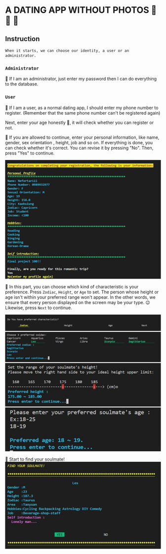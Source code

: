 # A DATING APP WITHOUT PHOTOS &#x1F48F; &#x1F46C; &#x1F46D;

## Instruction
    When it starts, we can choose our identity, a user or an administrator.

### `Administrator`
  💛 If I am an administrator, just enter my password then I can do everything to the database.

### `User`

  💛 If I am a user, as a normal dating app, I should enter my phone number to register. (Remember that the same phone number can't be registered again)

  Next, enter your age honestly 🔞, it will check whether you can register or not.

  💛 If you are allowed to continue, enter your personal information, like name, gender, sex orientation , height, job and so on. If everything is done, you can check whether it's correct. You can revise it by pressing "No". Then, press "Yes" to continue.

  <img src="picture/pc1.jpg">

  💛 In this part, you can choose which kind of characteristic is your preference. Press `Zodiac`, `Height`, or `Age` to set. The person whose height or age isn't within your preferred range won't appear. In the other words, we ensure that every person displayed on the screen may be your type. 😉Likewise, press `Next` to continue.

  <img src="picture/pc2.jpg">
  <img src="picture/pc3.jpg">
  <img src="picture/pc4.jpg">
  <img src="picture/pc5.jpg">

  💛 Start to find your soulmate!
  <img src="picture/pc7.jpg">

  
